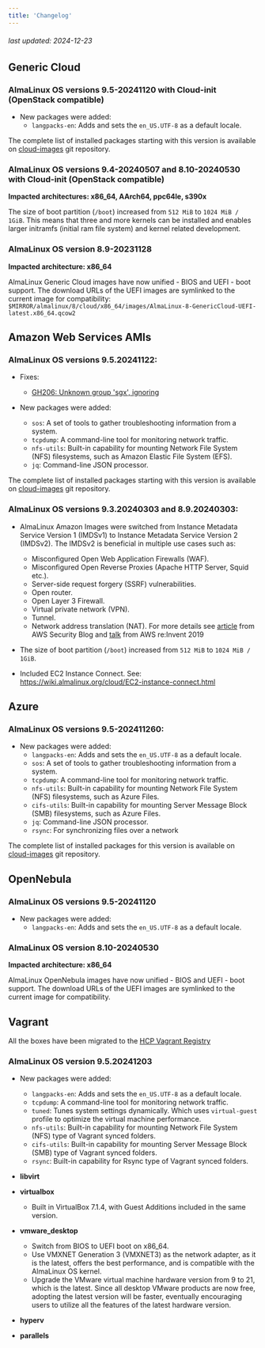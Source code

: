 ```yaml
---
title: 'Changelog'
---
```


###### last updated: 2024-12-23

## Generic Cloud

### AlmaLinux OS versions **9.5-20241120** with Cloud-init (OpenStack compatible)

* New packages were added:
  - `langpacks-en`: Adds and sets the `en_US.UTF-8` as a default locale.

The complete list of installed packages starting with this version is available on [cloud-images](https://github.com/AlmaLinux/cloud-images/tree/main/tests/packages) git repository.

### AlmaLinux OS versions **9.4-20240507** and 8.10-20240530 with Cloud-init (OpenStack compatible)

**Impacted architectures: x86_64, AArch64, ppc64le, s390x**

The size of boot partition (`/boot`) increased from `512 MiB` to `1024 MiB / 1GiB`. This means that three and more kernels can be installed and enables larger initramfs (initial ram file system) and kernel related development.

### AlmaLinux OS version 8.9-20231128

**Impacted architecture: x86_64**

AlmaLinux Generic Cloud images have now unified - BIOS and UEFI - boot support. The download URLs of the UEFI images are symlinked to the current image for compatibility: `$MIRROR/almalinux/8/cloud/x86_64/images/AlmaLinux-8-GenericCloud-UEFI-latest.x86_64.qcow2`

## Amazon Web Services AMIs

### AlmaLinux OS versions 9.5.20241122:

* Fixes:
  - [GH206: Unknown group 'sgx', ignoring](https://github.com/AlmaLinux/cloud-images/issues/206)

* New packages were added:
  - `sos`: A set of tools to gather troubleshooting information from a system.
  - `tcpdump`: A command-line tool for monitoring network traffic.
  - `nfs-utils`: Built-in capability for mounting Network File System (NFS) filesystems, such as Amazon Elastic File System (EFS).
  - `jq`: Command-line JSON processor.

The complete list of installed packages starting with this version is available on [cloud-images](https://github.com/AlmaLinux/cloud-images/tree/main/tests/packages) git repository.

### AlmaLinux OS versions 9.3.20240303 and 8.9.20240303:

* AlmaLinux Amazon Images were switched from Instance Metadata Service Version 1 (IMDSv1) to Instance Metadata Service Version 2 (IMDSv2).
  The IMDSv2 is beneficial in multiple use cases such as:
  - Misconfigured Open Web Application Firewalls (WAF).
  - Misconfigured Open Reverse Proxies (Apache HTTP Server, Squid etc.).
  - Server-side request forgery (SSRF) vulnerabilities.
  - Open router.
  - Open Layer 3 Firewall.
  - Virtual private network (VPN).
  - Tunnel.
  - Network address translation (NAT).
  For more details see [article](https://aws.amazon.com/blogs/security/defense-in-depth-open-firewalls-reverse-proxies-ssrf-vulnerabilities-ec2-instance-metadata-service/) from AWS Security Blog and [talk](https://youtu.be/2B5bhZzayjI) from AWS re:Invent 2019

* The size of boot partition (`/boot`) increased from `512 MiB` to `1024 MiB / 1GiB`.

* Included EC2 Instance Connect. See: https://wiki.almalinux.org/cloud/EC2-instance-connect.html

## Azure

### AlmaLinux OS versions **9.5-202411260**:

* New packages were added:
  - `langpacks-en`: Adds and sets the `en_US.UTF-8` as a default locale.
  - `sos`: A set of tools to gather troubleshooting information from a system.
  - `tcpdump`: A command-line tool for monitoring network traffic.
  - `nfs-utils`: Built-in capability for mounting Network File System (NFS) filesystems, such as Azure Files.
  - `cifs-utils`: Built-in capability for mounting Server Message Block (SMB) filesystems, such as Azure Files.
  - `jq`: Command-line JSON processor.
  - `rsync`: For synchronizing files over a network

The complete list of installed packages for this version is available on [cloud-images](https://github.com/AlmaLinux/cloud-images/tree/main/tests/packages) git repository.

## OpenNebula

### AlmaLinux OS versions **9.5-20241120**

* New packages were added:
  - `langpacks-en`: Adds and sets the `en_US.UTF-8` as a default locale.
### AlmaLinux OS version **8.10-20240530**

**Impacted architecture: x86_64**

AlmaLinux OpenNebula images have now unified - BIOS and UEFI - boot support. The download URLs of the UEFI images are symlinked to the current image for compatibility.

## Vagrant

All the boxes have been migrated to the [HCP Vagrant Registry](https://portal.cloud.hashicorp.com/vagrant/discover/almalinux)

### AlmaLinux OS version **9.5.20241203**

* New packages were added:
  - `langpacks-en`: Adds and sets the `en_US.UTF-8` as a default locale.
  - `tcpdump`: A command-line tool for monitoring network traffic.
  - `tuned`: Tunes system settings dynamically. Which uses `virtual-guest` profile to optimize the virtual machine performance.
  - `nfs-utils`: Built-in capability for mounting Network File System (NFS) type of Vagrant synced folders.
  - `cifs-utils`: Built-in capability for mounting Server Message Block (SMB) type of Vagrant synced folders.
  - `rsync`: Built-in capability for Rsync type of Vagrant synced folders.

* **libvirt**
* **virtualbox**
  - Built in VirtualBox 7.1.4, with Guest Additions included in the same version.
* **vmware_desktop**
  - Switch from BIOS to UEFI boot on x86_64.
  - Use VMXNET Generation 3 (VMXNET3) as the network adapter, as it is the latest, offers the best performance, and is compatible with the AlmaLinux OS kernel.
  - Upgrade the VMware virtual machine hardware version from 9 to 21, which is the latest. Since all desktop VMware products are now free, adopting the latest version will be faster, eventually encouraging users to utilize all the features of the latest hardware version.
* **hyperv**
* **parallels**
